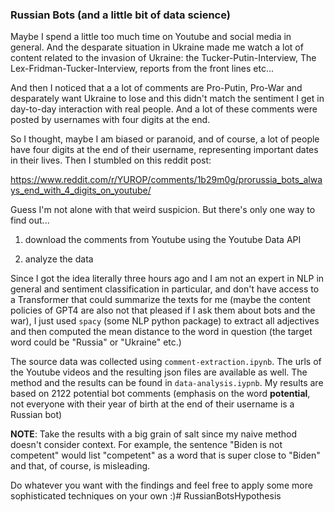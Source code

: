 
### Russian Bots (and a little bit of data science)

Maybe I spend a little too much time on Youtube and social media in general. And the desparate situation in Ukraine made me watch a lot of content related to the invasion of Ukraine: the Tucker-Putin-Interview, The Lex-Fridman-Tucker-Interview, reports from the front lines etc...

And then I noticed that a a lot of comments are Pro-Putin, Pro-War and desparately want Ukraine to lose and this didn't match the sentiment I get in day-to-day interaction with real people. And a lot of these comments were posted by usernames with four digits at the end.

So I thought, maybe I am biased or paranoid, and of course, a lot of people have four digits at the end of their username, representing important dates in their lives. Then I stumbled on this reddit post:

https://www.reddit.com/r/YUROP/comments/1b29m0g/prorussia_bots_always_end_with_4_digits_on_youtube/

Guess I'm not alone with that weird suspicion. But there's only one way to find out...

1. download the comments from Youtube using the Youtube Data API

2. analyze the data

Since I got the idea literally three hours ago and I am not an expert in NLP in general and sentiment classification in particular, and don't have access to a Transformer that could summarize the texts for me (maybe the content policies of GPT4 are also not that pleased if I ask them about bots and the war), I just used `spacy` (some NLP python package) to extract all adjectives and then computed the mean distance to the word in question (the target word could be "Russia" or "Ukraine" etc.)

The source data was collected using `comment-extraction.ipynb`. The urls of the Youtube videos and the resulting json files are available as well. The method and the results can be found in `data-analysis.iypnb`.
My results are based on 2122 potential bot comments (emphasis on the word **potential**, not everyone with their year of birth at the end of their username is a Russian bot)

**NOTE**: Take the results with a big grain of salt since my naive method doesn't consider context. For example, the sentence "Biden is not competent" would list "competent" as a word that is super close to "Biden" and that, of course, is misleading.

Do whatever you want with the findings and feel free to apply some more sophisticated techniques on your own :)# RussianBotsHypothesis
